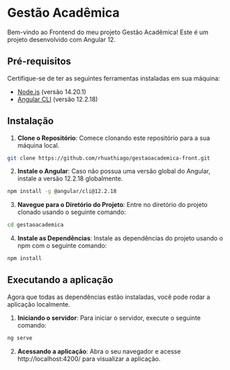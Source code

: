 # Gestão Acadêmica

Bem-vindo ao Frontend do meu projeto Gestão Acadêmica! Este é um projeto desenvolvido com Angular 12.

## Pré-requisitos

Certifique-se de ter as seguintes ferramentas instaladas em sua máquina:

- [Node.js](https://nodejs.org/pt-br/blog/release/v14.20.1) (versão 14.20.1)
- [Angular CLI](https://v12.angular.io/cli) (versão 12.2.18)

## Instalação

1. **Clone o Repositório**: Comece clonando este repositório para a sua máquina local.

```bash
git clone https://github.com/rhuathiago/gestaoacademica-front.git
````

2. **Instale o Angular**: Caso não possua uma versão global do Angular, instale a versão 12.2.18 globalmente.

```bash
npm install -g @angular/cli@12.2.18
````

3. **Navegue para o Diretório do Projeto**: Entre no diretório do projeto clonado usando o seguinte comando:

```bash
cd gestaoacademica
````

4. **Instale as Dependências**: Instale as dependências do projeto usando o npm com o seguinte comando:

```bash
npm install
````

## Executando a aplicação
Agora que todas as dependências estão instaladas, você pode rodar a aplicação localmente.

1. **Iniciando o servidor**: Para iniciar o servidor, execute o seguinte comando:

```bash
ng serve
````

2. **Acessando a aplicação**: Abra o seu navegador e acesse http://localhost:4200/ para visualizar a aplicação.
